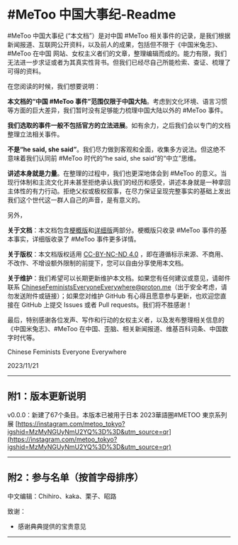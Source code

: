 # #MeToo 中国大事纪-Readme

#MeToo 中国大事纪 (“本文档”）是对中国 #MeToo 相关事件的记录，是我们根据新闻报道、互联网公开资料，以及前人的成果，包括但不限于《中国米兔志》、#MeToo 在中国 网站、女权主义者们的文章，整理编辑而成的。能力有限，我们无法进一步求证或者为其真实性背书。但我们已经尽自己所能检索、查证、梳理了可得的资料。  

在您阅读的时候，我们想要说明：  

**本文档的“中国 #MeToo 事件”范围仅限于中国大陆**。考虑到文化环境、语言习惯等方面的巨大差异，我们暂时没有足够能力梳理中国大陆以外的 #MeToo 事件。  

**我们选取的事件一般不包括官方的立法进展**。如有余力，之后我们会以专门的文档整理立法相关事件。  

**不是“he said, she said”**。我们尽力做到客观和全面，收集多方说法。但这绝不意味着我们认同前 #MeToo 时代的“he said, she said”的“中立”思维。  

**讲述本身就是力量**。在整理的过程中，我们也更深地体会到 #MeToo 的意义。当现行体制和主流文化并未甚至拒绝承认我们的经历和感受，讲述本身就是一种拿回主体性的有力行动。拒绝父权或极权叙事，在尽力保证呈现完整事实的基础上发出我们这个世代这一群人自己的声音，是有意义的。  

另外，

**关于文档**：本文档包含[梗概版](https://github.com/ChineseFeministsEveryoneEverywhere/MeTooinChinaCronicleofEvents/blob/main/MeTooinChina_Simplified%20Chinese/MeTooinChina_Abstract_zh-CN.md)和[详细版](https://github.com/ChineseFeministsEveryoneEverywhere/MeTooinChinaCronicleofEvents/blob/main/MeTooinChina_Simplified%20Chinese/MeTooinChina_FullText_zh-CN.md)两部分。梗概版只收录 #MeToo 事件的基本事实，详细版收录了 #MeToo 事件更多详情。  

**关于版权**：本文档版权适用 [CC-BY-NC-ND 4.0](https://creativecommons.org/licenses/by-nc-nd/4.0/deed.zh_TW) ，即在遵循标示来源、不商用、不改作、不增设额外限制的前提下，您可以自由分享使用本文档。  

**关于维护**：我们希望可以长期更新维护本文档。如果您有任何建议或意见，请邮件联系 ChineseFeministsEveryoneEverywhere@proton.me（出于安全考虑，请勿发送附件或链接）；如果您对维护 GitHub 有心得且愿意参与更新，也欢迎您直接在 GitHub 上提交 Issues 或者 Pull requests。我们将不胜感谢！  

最后，特别感谢各位发声、写作和行动的女权主义者，以及发布整理相关信息的《中国米兔志》、#MeToo 在中国、歪脑、相关新闻报道、维基百科词条、中国数字时代等。  

Chinese Feminists Everyone Everywhere

2023/11/21

----
## 附1：版本更新说明

v0.0.0：新建了67个条目。本版本已被用于日本 2023華語圈#METOO 東京系列展 [https://instagram.com/metoo_tokyo?igshid=MzMyNGUyNmU2YQ%3D%3D&utm_source=qr](https://instagram.com/metoo_tokyo?igshid=MzMyNGUyNmU2YQ%3D%3D&utm_source=qr)

----
## 附2：参与名单（按首字母排序）

中文编辑：Chihiro、kaka、栗子、昭路  

致谢：
- 感谢典典提供的宝贵意见
  
******

